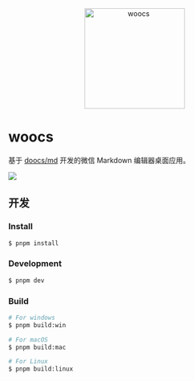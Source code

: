 <div align="center">
  <img src="https://cloud-minapp-47803.cloud.ifanrusercontent.com/1tvAaMjiUvbKRhX7.png" width="200" height="200" alt="woocs" />
</div>

# woocs

基于 [doocs/md](https://github.com/doocs/md) 开发的微信 Markdown 编辑器桌面应用。

![](https://cloud-minapp-47803.cloud.ifanrusercontent.com/1tvAeEyU14WC5WqH.png)

## 开发

### Install

```bash
$ pnpm install
```

### Development

```bash
$ pnpm dev
```

### Build

```bash
# For windows
$ pnpm build:win

# For macOS
$ pnpm build:mac

# For Linux
$ pnpm build:linux
```
